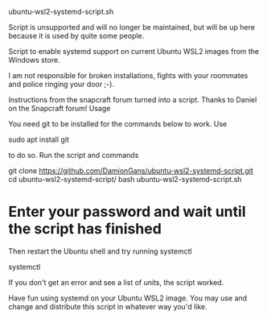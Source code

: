 ubuntu-wsl2-systemd-script.sh  

Script is unsupported and will no longer be maintained, but will be up here because it is used by quite some people.

Script to enable systemd support on current Ubuntu WSL2 images from the Windows store.

I am not responsible for broken installations, fights with your roommates and police ringing your door ;-).

Instructions from the snapcraft forum turned into a script. Thanks to Daniel on the Snapcraft forum!
Usage

You need git to be installed for the commands below to work. Use

sudo apt install git

to do so.
Run the script and commands

git clone https://github.com/DamionGans/ubuntu-wsl2-systemd-script.git
cd ubuntu-wsl2-systemd-script/
bash ubuntu-wsl2-systemd-script.sh
# Enter your password and wait until the script has finished

Then restart the Ubuntu shell and try running systemctl

systemctl

If you don't get an error and see a list of units, the script worked.

Have fun using systemd on your Ubuntu WSL2 image. You may use and change and distribute this script in whatever way you'd like.
